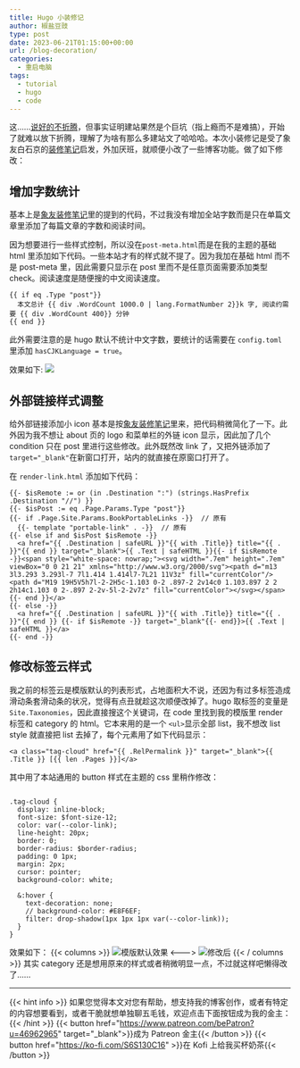 ```yaml
---
title: Hugo 小装修记
author: 椒盐豆豉
type: post
date: 2023-06-21T01:15:00+00:00
url: /blog-decoration/
categories:
  - 重启电脑
tags:
  - tutorial
  - hugo
  - code
---
```


这……[说好的不折腾](../blog-migrate-wordpress-hugo)，但事实证明建站果然是个巨坑（指上瘾而不是难搞），开始了就难以放下折腾，理解了为啥有那么多建站文了哈哈哈。本次小装修记是受了象友白石京的[装修笔记](https://thirdshire.com/post/hugo-stack-renovation/)启发，外加厌班，就顺便小改了一些博客功能。做了如下修改：

<!--more-->

## 增加字数统计
基本上是[象友装修笔记](https://thirdshire.com/post/hugo-stack-renovation/)里的提到的代码，不过我没有增加全站字数而是只在单篇文章里添加了每篇文章的字数和阅读时间。

因为想要进行一些样式控制，所以没在`post-meta.html`而是在我的主题的基础 html 里添加如下代码。一些本站才有的样式就不提了。因为我加在基础 html 而不是 post-meta 里，因此需要只显示在 post 里而不是任意页面需要添加类型 check。阅读速度是随便搜的中文阅读速度。
```
{{ if eq .Type "post"}}
  本文总计 {{ div .WordCount 1000.0 | lang.FormatNumber 2}}k 字, 阅读约需要 {{ div .WordCount 400}} 分钟
{{ end }}
```
此外需要注意的是 hugo 默认不统计中文字数，要统计的话需要在 `config.toml` 里添加 `hasCJKLanguage = true`。

效果如下:
![](https://media.douchi.space/douchi/media_attachments/files/110/581/258/560/737/540/original/264e8b93d8ce6395.png)

## 外部链接样式调整
给外部链接添加小 icon 基本是按[象友装修笔记](https://thirdshire.com/post/hugo-stack-renovation/)里来，把代码稍微简化了一下。此外因为我不想让 about 页的 logo 和菜单栏的外链 icon 显示，因此加了几个 condition 只在 post 里进行这些修改。此外既然改 link 了，又把外链添加了 `target="_blank"`在新窗口打开，站内的就直接在原窗口打开了。

在 `render-link.html` 添加如下代码：

```
{{- $isRemote := or (in .Destination ":") (strings.HasPrefix .Destination "//") }}
{{- $isPost := eq .Page.Params.Type "post"}}
{{- if .Page.Site.Params.BookPortableLinks -}}  // 原有
  {{- template "portable-link" . -}}  // 原有
{{- else if and $isPost $isRemote -}}
  <a href="{{ .Destination | safeURL }}"{{ with .Title}} title="{{ . }}"{{ end }} target="_blank">{{ .Text | safeHTML }}{{- if $isRemote -}}<span style="white-space: nowrap;"><svg width=".7em" height=".7em" viewBox="0 0 21 21" xmlns="http://www.w3.org/2000/svg"><path d="m13 3l3.293 3.293l-7 7l1.414 1.414l7-7L21 11V3z" fill="currentColor"/><path d="M19 19H5V5h7l-2-2H5c-1.103 0-2 .897-2 2v14c0 1.103.897 2 2 2h14c1.103 0 2-.897 2-2v-5l-2-2v7z" fill="currentColor"></svg></span>{{- end }}</a>
{{- else -}}
  <a href="{{ .Destination | safeURL }}"{{ with .Title}} title="{{ . }}"{{ end }} {{- if $isRemote -}} target="_blank"{{- end}}>{{ .Text | safeHTML }}</a>
{{- end -}}
```

## 修改标签云样式
我之前的标签云是模版默认的列表形式，占地面积大不说，还因为有过多标签造成滑动条套滑动条的状况，觉得有点丑就趁这次顺便改掉了。hugo 取标签的变量是 `Site.Taxonomies`，因此直接搜这个关键词，在 code 里找到我的模版里 render 标签和 category 的 html。它本来用的是一个 `<ul>`显示全部 list，我不想改 list style 就直接把 list 去掉了，每个元素用了如下代码显示：
```
<a class="tag-cloud" href="{{ .RelPermalink }}" target="_blank">{{ .Title }} [{{ len .Pages }}]</a>
```
其中用了本站通用的 button 样式在主题的 css 里稍作修改：
```

.tag-cloud {
  display: inline-block;
  font-size: $font-size-12;
  color: var(--color-link);
  line-height: 20px;
  border: 0;
  border-radius: $border-radius;
  padding: 0 1px;
  margin: 2px;
  cursor: pointer;
  background-color: white;

  &:hover {
    text-decoration: none;
    // background-color: #E8F6EF;
    filter: drop-shadow(1px 1px 1px var(--color-link));
  }
}
```
效果如下：
{{< columns >}}
![模版默认效果](https://media.douchi.space/douchi/media_attachments/files/110/581/312/655/772/622/original/b0d93e72fe464e82.png)
<--->
![修改后](https://media.douchi.space/douchi/media_attachments/files/110/581/317/824/909/111/original/d5fe6dced9d29b61.png)
{{< / columns >}}
其实 category 还是想用原来的样式或者稍微明显一点，不过就这样吧懒得改了……

---
{{< hint info >}}
如果您觉得本文对您有帮助，想支持我的博客创作，或者有特定的内容想要看到，或者干脆就想单独聊五毛钱，欢迎点击下面按钮成为我的金主：
{{< /hint >}}
{{< button href="https://www.patreon.com/bePatron?u=46962965" target="_blank">}}成为 Patreon 金主{{< /button >}}
{{< button href="https://ko-fi.com/S6S130C16" >}}在 Kofi 上给我买杯奶茶{{< /button >}}